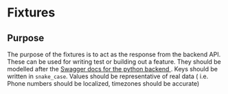 # Fixtures

## Purpose

The purpose of the fixtures is to act as the response from the backend API. These can be used for writing test or building out a feature. They should be modelled after the [Swagger docs for the python backend ](https://vbb-backend.herokuapp.com/swagger/). Keys should be written in `snake_case`. Values should be representative of real data ( i.e. Phone numbers should be localized, timezones should be accurate)
